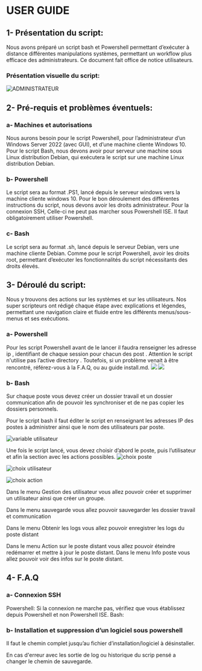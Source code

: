 # USER GUIDE

## 1- Présentation du script:
Nous avons préparé un script bash et Powershell permettant d’exécuter à distance différentes manipulations systèmes, permettant un workflow plus efficace des administrateurs.
Ce document fait office de notice utilisateurs.

### Présentation visuelle du script:

![ADMINISTRATEUR](https://github.com/WildCodeSchool/tssr-2405-p2-g3-Scripting/assets/169658100/6312884f-c828-4e6e-aef7-99d5ee9f3483)



## 2- Pré-requis et problèmes éventuels:

### a- Machines et autorisations 

Nous aurons besoin pour le script Powershell, pour l’administrateur d’un Windows Server 2022 (avec GUI), et d’une machine cliente Windows 10.
Pour le script Bash, nous devons avoir pour serveur une machine sous Linux distribution Debian, qui exécutera le script sur une machine Linux distribution Debian.
	
### b- Powershell

Le script sera au format .PS1, lancé depuis le serveur windows vers la machine cliente windows 10.
Pour le bon déroulement des différentes instructions du script, nous devons avoir les droits administrateur.
Pour la connexion SSH, Celle-ci ne peut pas marcher sous Powershell ISE. Il faut obligatoirement utiliser Powershell.

### c- Bash
Le script sera au format .sh, lancé depuis le serveur Debian, vers une machine cliente Debian.
Comme pour le script Powershell, avoir les droits root, permettant d’exécuter les fonctionnalités du script nécessitants des droits élevés.

## 3- Déroulé du script:

Nous y trouvons des actions sur les systèmes et sur les utilisateurs.
Nos super scripteurs ont rédigé chaque étape avec explications et légendes, permettant une navigation claire et fluide entre les différents menus/sous-menus et ses exécutions.

### a- Powershell
Pour les script Powershell avant de le lancer il faudra renseigner les adresse ip , identifiant de chaque session pour chacun des post .
Attention le script n'utilise pas l’active directory .
Toutefois, si un problème venait à être rencontré, référez-vous à la F.A.Q, ou au guide install.md.
![](https://github.com/WildCodeSchool/tssr-2405-p2-g3-Scripting/blob/main/enregistr%C3%A9%20ip.png)
![](https://github.com/WildCodeSchool/tssr-2405-p2-g3-Scripting/blob/main/id%20ssesion%20.png)
### b- Bash
Sur chaque poste vous devez créer un dossier travail et un dossier communication afin de pouvoir les synchroniser et de ne pas copier les dossiers personnels.

Pour le script bash il faut éditer le script en renseignant les adresses IP des postes à administrer ainsi que le nom des utilisateurs par poste.

![variable utilisateur](https://github.com/WildCodeSchool/tssr-2405-p2-g3-Scripting/assets/169659054/3b13412e-d5ed-4f48-b80b-a8db92b3f8ba)

Une fois le script lancé, vous devez choisir d’abord le poste, puis l’utilisateur et afin la section avec les actions possibles.
![choix poste](https://github.com/WildCodeSchool/tssr-2405-p2-g3-Scripting/assets/169659054/bb3c4355-bd81-456b-af6d-acb69884b764)

![choix utilisateur](https://github.com/WildCodeSchool/tssr-2405-p2-g3-Scripting/assets/169659054/7ff6f890-0385-454c-9649-747d14433618)

![choix action](https://github.com/WildCodeSchool/tssr-2405-p2-g3-Scripting/assets/169659054/7c4f5699-9662-4126-b821-1b50ed89899e)

Dans le menu Gestion des utilisateur vous allez pouvoir créer et supprimer un utilisateur ainsi que créer un groupe.

Dans le menu sauvegarde vous allez pouvoir sauvegarder les dossier travail et communication 

Dans le menu Obtenir les logs vous allez pouvoir enregistrer les logs du poste distant 

Dans le menu Action sur le poste distant vous allez pouvoir éteindre redémarrer et mettre à jour le poste distant.
Dans le menu Info poste vous allez pouvoir voir des infos sur le poste distant.

## 4- F.A.Q

### a- Connexion SSH

Powershell: Si la connexion ne marche pas, vérifiez que vous établissez depuis Powershell et non Powershell ISE.
Bash:

### b- Installation et suppression d’un logiciel sous powershell

Il faut le chemin complet jusqu’au fichier d’installation/logiciel à désinstaller.

En cas d'erreur avec les sortie de log ou historique du scrip pensé a changer le chemin de sauvegarde.
